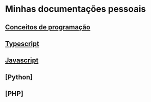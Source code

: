 # Minhas documentações pessoais

## [Conceitos de programação](DocMD/Conceitos.md)

## [Typescript](DocMD/typescript.md)

## [Javascript](DocMD/javascript.md)

## [Python]

## [PHP]